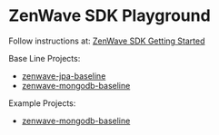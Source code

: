 # ZenWave SDK Playground

Follow instructions at: [ZenWave SDK Getting Started](https://www.zenwave360.io/docs/getting-started/)

Base Line Projects:

* [zenwave-jpa-baseline](zenwave-jpa-baseline)
* [zenwave-mongodb-baseline](zenwave-mongodb-baseline)

Example Projects:

* [zenwave-mongodb-baseline](zenwave-mongodb-baseline)
